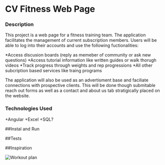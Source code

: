 #  CV Fitness Web Page

### Description 
This project is a web page for a fitness training team.  The application facilitates the management of current subscription members.  Users will be able to log into
their accounts and use the following fuctionalities:

*Access discusion boards (reply as memeber of community or ask new questions)
*Access tutorial information like written guides or walk thorugh videos
*Track progress through weights and rep progressions
*All other subcription based services like traing programs 

The application will also be used as an advertisment base and faciliate connections with prospective clients.  This will be done though submitable reach out forms as 
well as a contact and about us tab stratigically placed on the website.  

### Technologies Used

+Angular
+Excel
+SQL?

##Instal and Run

##Tests


##Inspiration 

![Workout plan](https://raw.githubusercontent.com/wger-project/wger/master/wger/software/static/images/workout.png)
